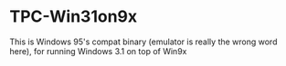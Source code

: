 # TPC-Win31on9x
This is Windows 95's compat binary (emulator is really the wrong word here), for running Windows 3.1 on top of Win9x

